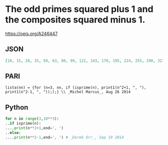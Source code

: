 # The odd primes squared plus 1 and the composites squared minus 1\.
https://oeis.org/A246447
## JSON
```JSON
[10, 15, 26, 35, 50, 63, 80, 99, 122, 143, 170, 195, 224, 255, 290, 323, 362, 399, 440, 483, 530, 575, 624, 675, 728, 783, 842, 899, 962, 1023, 1088, 1155, 1224, 1295, 1370, 1443, 1520, 1599, 1682, 1763, 1850, 1935, 2024, 2115, 2210, 2303, 2400, 2499, 2600]
```
## PARI
```PARI
lista(nn) = {for (n=3, nn, if (isprime(n), print1(n^2+1, ", "), print1(n^2-1, ", ")););} \\ _Michel Marcus_, Aug 26 2014
```
## Python
```Python
for n in range(3,10**3):
..if isprime(n):
....print(n**2+1,end=', ')
..else:
....print(n**2-1,end=', ') # _Derek Orr_, Sep 19 2014
```
